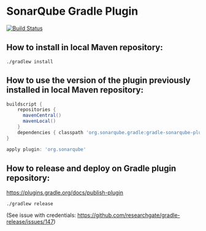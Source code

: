 # SonarQube Gradle Plugin
[![Build Status](https://travis-ci.org/SonarCommunity/sonar-gradle.svg?branch=master)](https://travis-ci.org/SonarCommunity/sonar-gradle)

## How to install in local Maven repository:
`./gradlew install`

## How to use the version of the plugin previously installed in local Maven repository:

```groovy
buildscript {
    repositories { 
      mavenCentral()
      mavenLocal()
    }
    dependencies { classpath 'org.sonarqube.gradle:gradle-sonarqube-plugin:<THE VERSION>' }
}

apply plugin: 'org.sonarqube'
```

## How to release and deploy on Gradle plugin repository:
https://plugins.gradle.org/docs/publish-plugin

`./gradlew release`

(See issue with credentials: https://github.com/researchgate/gradle-release/issues/147)


